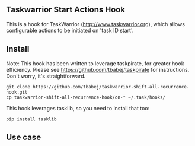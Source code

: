 Taskwarrior Start Actions Hook
------------------------------------------------

This is a hook for TaskWarrior (http://www.taskwarrior.org),
which allows configurable actions to be initiated on 'task ID start'. 

Install
-------

Note: This hook has been written to leverage taskpirate, for greater hook efficiency.
Please see https://github.com/tbabej/taskpirate for instructions. Don't worry, it's straightforward.

```
git clone https://github.com/tbabej/taskwarrior-shift-all-recurrence-hook.git
cp taskwarrior-shift-all-recurrence-hook/on-* ~/.task/hooks/
```

This hook leverages tasklib, so you need to install that too:

```
pip install tasklib
```

Use case
--------

